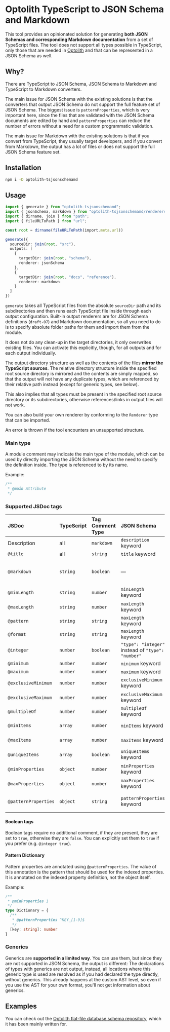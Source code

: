 # Optolith TypeScript to JSON Schema and Markdown

This tool provides an opinionated solution for generating **both JSON Schemas and corresponding Markdown documentation** from a set of TypeScript files. The tool does not support all types possible in TypeScript, only those that are needed in [Optolith](https://github.com/elyukai/optolith-client) and that can be represented in a JSON Schema as well.

## Why?

There are TypeScript to JSON Schema, JSON Schema to Markdown and TypeScript to Markdown converters.

The main issue for JSON Schema with the existing solutions is that the converters that output JSON Schema do not support the full feature set of JSON Schema. The biggest issue is `patternProperties`, which is very important here, since the files that are validated with the JSON Schema documents are edited by hand and `patternProperties` can reduce the number of errors without a need for a custom programmatic validation.

The main issue for Markdown with the existing solutions is that if you convert from TypeScript, they usually target developers, and if you convert from Markdown, the output has a lot of files or does not support the full JSON Schema feature set.

## Installation

```sh
npm i -D optolith-tsjsonschemamd
```

## Usage

```ts
import { generate } from "optolith-tsjsonschemamd";
import { jsonSchema, markdown } from "optolith-tsjsonschemamd/renderers";
import { dirname, join } from "path";
import { fileURLToPath } from "url";

const root = dirname(fileURLToPath(import.meta.url))

generate({
  sourceDir: join(root, "src"),
  outputs: [
    {
      targetDir: join(root, "schema"),
      renderer: jsonSchema
    },
    {
      targetDir: join(root, "docs", "reference"),
      renderer: markdown
    }
  ]
})
```

`generate` takes all TypeScript files from the absolute `sourceDir` path and its subdirectories and then runs each TypeScript file inside through each output configuration. Built-in output renderers are for JSON Schema definitions (`draft-07`) and Markdown documentation, so all you need to do is to specify absolute folder paths for them and import them from the module.

It does not do any clean-up in the target directories, it only overwrites existing files. You can activate this explicitly, though, for all outputs and for each output individually.

The output directory structure as well as the contents of the files **mirror the TypeScript sources**. The relative directory structure inside the specified root source directory is mirrored and the contents are simply mapped, so that the output will not have any duplicate types, which are referenced by their relative path instead (except for generic types, see below).

This also implies that all types must be present in the specified root source directory or its subdirectories, otherwise references/links in output files will not work.

You can also build your own renderer by conforming to the `Renderer` type that can be imported.

An error is thrown if the tool encounters an unsupported structure.

### Main type

A module comment may indicate the main type of the module, which can be used by directly importing the JSON Schema without the need to specify the definition inside. The type is referenced to by its name.

Example:

```ts
/**
 * @main Attribute
 */
```

### Supported JSDoc tags

JSDoc | TypeScript | Tag Comment Type | JSON Schema | Markdown
:-- | :-- | :-- | :-- | :--
Description | all | `markdown` | `description` keyword | Description
`@title` | all | `string` | `title` keyword | Heading
`@markdown` | `string` | `boolean` | — | Type: Markdown-formatted text
`@minLength` | `string` | `number` | `minLength` keyword | Minimum Length
`@maxLength` | `string` | `number` | `maxLength` keyword | Maximum Length
`@pattern` | `string` | `string` | `maxLength` keyword | Pattern
`@format` | `string` | `string` | `maxLength` keyword | Format
`@integer` | `number` | `boolean` | `"type": "integer"` instead of `"type": "number"` | Type: Integer
`@minimum` | `number` | `number` | `minimum` keyword | Minimum
`@maximum` | `number` | `number` | `maximum` keyword | Maximum
`@exclusiveMinimum` | `number` | `number` | `exclusiveMinimum` keyword | Exclusive Minimum
`@exclusiveMaximum` | `number` | `number` | `exclusiveMaximum` keyword | Exclusive Maximum
`@multipleOf` | `number` | `number` | `multipleOf` keyword | Multiple of
`@minItems` | `array` | `number` | `minItems` keyword | Minimum Items
`@maxItems` | `array` | `number` | `maxItems` keyword | Maximum Items
`@uniqueItems` | `array` | `boolean` | `uniqueItems` keyword | Unique Items
`@minProperties` | `object` | `number` | `minProperties` keyword | Minimum Properties
`@maxProperties` | `object` | `number` | `maxProperties` keyword | Maximum Properties
`@patternProperties` | `object` | `string` | `patternProperties` keyword | Values matching pattern

#### Boolean tags

Boolean tags require no additional comment, if they are present, they are set to `true`, otherwise they are `false`. You can explicitly set them to `true` if you prefer (e.g. `@integer true`).

#### Pattern Dictionary

Pattern properties are annotated using `@patternProperties`. The value of this annotation is the pattern that should be used for the indexed properties. It is annotated on the indexed property definition, not the object itself.

Example:

```ts
/**
 * @minProperties 1
 */
type Dictionary = {
  /**
   * @patternProperties ^KEY_[1-9]$
   */
  [key: string]: number
}
```

### Generics

Generics are **supported in a limited way**. You can use them, but since they are not supported in JSON Schema, the output is different: The declarations of types with generics are not output, instead, all locations where this generic type is used are resolved as if you had declared the type directly, without generics. This already happens at the custom AST level, so even if you use the AST for your own format, you'll not get information about generics.

## Examples

You can check out the [Optolith flat-file database schema repository](https://github.com/elyukai/optolith-database-schema), which it has been mainly written for.
